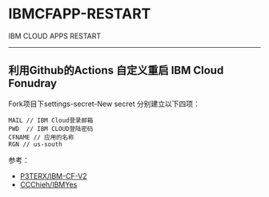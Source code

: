 # IBMCFAPP-RESTART
IBM CLOUD APPS RESTART  
***
利用Github的Actions 自定义重启 IBM Cloud Fonudray  
---
Fork项目下settings-secret-New secret 分别建立以下四项：  
```
MAIL // IBM Cloud登录邮箱
PWD  // IBM CLOUD登陆密码
CFNAME // 应用的名称
RGN // us-south
```

参考：  
* [P3TERX/IBM-CF-V2](https://github.com/P3TERX/IBM-CF-V2)  
* [CCChieh/IBMYes](https://github.com/CCChieh/IBMYes)
